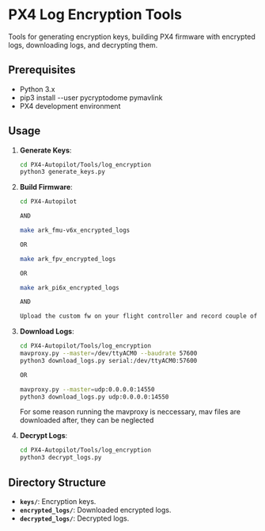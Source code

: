 # PX4 Log Encryption Tools

Tools for generating encryption keys, building PX4 firmware with encrypted logs, downloading logs, and decrypting them.

## Prerequisites

- Python 3.x
- pip3 install --user pycryptodome pymavlink
- PX4 development environment

## Usage



1. **Generate Keys**:
   ```bash
   cd PX4-Autopilot/Tools/log_encryption
   python3 generate_keys.py
   ```

2. **Build Firmware**:
   ```bash
   cd PX4-Autopilot

   AND

   make ark_fmu-v6x_encrypted_logs

   OR

   make ark_fpv_encrypted_logs

   OR

   make ark_pi6x_encrypted_logs

   AND

   Upload the custom fw on your flight controller and record couple of logs
   ```

3. **Download Logs**:
   ```bash
   cd PX4-Autopilot/Tools/log_encryption
   mavproxy.py --master=/dev/ttyACM0 --baudrate 57600
   python3 download_logs.py serial:/dev/ttyACM0:57600

   OR

   mavproxy.py --master=udp:0.0.0.0:14550
   python3 download_logs.py udp:0.0.0.0:14550
   ```

   For some reason running the mavproxy is neccessary, mav files are downloaded after, they can be neglected

4. **Decrypt Logs**:
   ```bash
   cd PX4-Autopilot/Tools/log_encryption
   python3 decrypt_logs.py
   ```



## Directory Structure

- **`keys/`**: Encryption keys.
- **`encrypted_logs/`**: Downloaded encrypted logs.
- **`decrypted_logs/`**: Decrypted logs.


